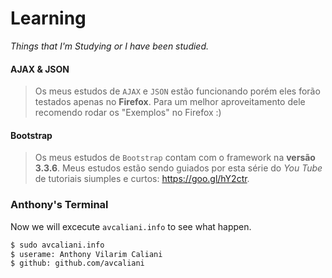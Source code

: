 # Learning
*Things that I'm Studying or I have been studied.*

#### AJAX & JSON
> Os meus estudos de `AJAX` e `JSON` estão funcionando porém eles forão testados apenas no **Firefox**.
> Para um melhor aproveitamento dele recomendo rodar os "Exemplos" no Firefox :)

#### Bootstrap
> Os meus estudos de `Bootstrap` contam com o framework na **versão 3.3.6**. Meus estudos estão sendo guiados
> por esta série do *You Tube* de tutoriais siumples e curtos: https://goo.gl/hY2ctr.

### Anthony's Terminal
Now we will excecute `avcaliani.info` to see what happen.
```sh
$ sudo avcaliani.info
$ userame: Anthony Vilarim Caliani
$ github: github.com/avcaliani
```
